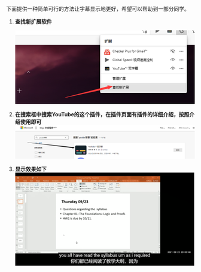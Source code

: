 下面提供一种简单可行的方法让字幕显示地更好，希望可以帮助到一部分同学。

1. **查找新扩展软件**

   <img src="./step1.png" alt="查找新扩展软件" style="zoom: 87%;" />
2. **在搜索框中搜索YouTube的这个插件，在插件页面有插件的详细介绍，按照介绍使用即可**
   <img src="./step2.png" alt="在搜索框中搜索YouTube的这个插件" style="zoom: 80%;" />
3. **显示效果如下**
   <img src="./preview.png" alt="显示效果" style="zoom: 80%;" />
